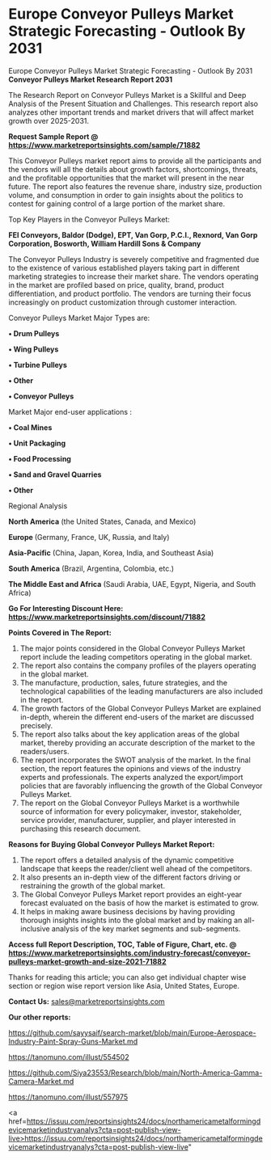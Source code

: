 # Europe Conveyor Pulleys Market Strategic Forecasting - Outlook By 2031
Europe Conveyor Pulleys Market Strategic Forecasting - Outlook By 2031
<strong>Conveyor Pulleys Market Research Report 2031</strong>

The Research Report on Conveyor Pulleys Market is a Skillful and Deep Analysis of the Present Situation and Challenges. This research report also analyzes other important trends and market drivers that will affect market growth over 2025-2031.

<strong>Request Sample Report @ <a href=https://www.marketreportsinsights.com/sample/71882>https://www.marketreportsinsights.com/sample/71882</a></strong>

This Conveyor Pulleys market report aims to provide all the participants and the vendors will all the details about growth factors, shortcomings, threats, and the profitable opportunities that the market will present in the near future. The report also features the revenue share, industry size, production volume, and consumption in order to gain insights about the politics to contest for gaining control of a large portion of the market share.

Top Key Players in the Conveyor Pulleys Market:

<strong>FEI Conveyors, Baldor (Dodge), EPT, Van Gorp, P.C.I., Rexnord, Van Gorp Corporation, Bosworth, William Hardill Sons & Company</strong>

The Conveyor Pulleys Industry is severely competitive and fragmented due to the existence of various established players taking part in different marketing strategies to increase their market share. The vendors operating in the market are profiled based on price, quality, brand, product differentiation, and product portfolio. The vendors are turning their focus increasingly on product customization through customer interaction.

Conveyor Pulleys Market Major Types are:

<strong>• Drum Pulleys

• Wing Pulleys

• Turbine Pulleys

• Other

• Conveyor Pulleys</strong>

Market Major end-user applications :

<strong>• Coal Mines

• Unit Packaging

• Food Processing

• Sand and Gravel Quarries

• Other</strong>

Regional Analysis

</u><strong><b>North America</b></strong> (the United States, Canada, and Mexico)

<strong><b>Europe </b></strong>(Germany, France, UK, Russia, and Italy)

<strong><b>Asia-Pacific</b></strong> (China, Japan, Korea, India, and Southeast Asia)

<strong><b>South America</b></strong> (Brazil, Argentina, Colombia, etc.)

<strong><b>The Middle East and Africa</b></strong> (Saudi Arabia, UAE, Egypt, Nigeria, and South Africa)

<strong>Go For Interesting Discount Here: <a href=https://www.marketreportsinsights.com/discount/71882>https://www.marketreportsinsights.com/discount/71882</a></strong>

<strong>Points Covered in The Report:</strong>
<ol>
  <li>The major points considered in the Global Conveyor Pulleys Market report include the leading competitors operating in the global market.</li>
  <li>The report also contains the company profiles of the players operating in the global market.</li>
  <li>The manufacture, production, sales, future strategies, and the technological capabilities of the leading manufacturers are also included in the report.</li>
  <li>The growth factors of the Global Conveyor Pulleys Market are explained in-depth, wherein the different end-users of the market are discussed precisely.</li>
  <li>The report also talks about the key application areas of the global market, thereby providing an accurate description of the market to the readers/users.</li>
  <li>The report incorporates the SWOT analysis of the market. In the final section, the report features the opinions and views of the industry experts and professionals. The experts analyzed the export/import policies that are favorably influencing the growth of the Global Conveyor Pulleys Market.</li>
  <li>The report on the Global Conveyor Pulleys Market is a worthwhile source of information for every policymaker, investor, stakeholder, service provider, manufacturer, supplier, and player interested in purchasing this research document.</li>
</ol>
<strong>Reasons for Buying Global Conveyor Pulleys Market Report:</strong>

<ol>
  <li>The report offers a detailed analysis of the dynamic competitive landscape that keeps the reader/client well ahead of the competitors.</li>
  <li>It also presents an in-depth view of the different factors driving or restraining the growth of the global market.</li>
  <li>The Global Conveyor Pulleys Market report provides an eight-year forecast evaluated on the basis of how the market is estimated to grow.</li>
  <li>It helps in making aware business decisions by having providing thorough insights insights into the global market and by making an all-inclusive analysis of the key market segments and sub-segments.</li>
</ol>
<strong>Access full Report Description, TOC, Table of Figure, Chart, etc. @ <a href=https://www.marketreportsinsights.com/industry-forecast/conveyor-pulleys-market-growth-and-size-2021-71882>https://www.marketreportsinsights.com/industry-forecast/conveyor-pulleys-market-growth-and-size-2021-71882</a></strong>


Thanks for reading this article; you can also get individual chapter wise section or region wise report version like Asia, United States, Europe.

<strong>Contact Us:</strong>
sales@marketreportsinsights.com

<strong>Our other reports:</strong>

<a href=https://github.com/sayysaif/search-market/blob/main/Europe-Aerospace-Industry-Paint-Spray-Guns-Market.md>https://github.com/sayysaif/search-market/blob/main/Europe-Aerospace-Industry-Paint-Spray-Guns-Market.md</a>

<a href=https://tanomuno.com/illust/554502>https://tanomuno.com/illust/554502</a>

<a href=https://github.com/Siya23553/Research/blob/main/North-America-Gamma-Camera-Market.md>https://github.com/Siya23553/Research/blob/main/North-America-Gamma-Camera-Market.md</a>

<a href=https://tanomuno.com/illust/557975>https://tanomuno.com/illust/557975</a>

<a href=https://issuu.com/reportsinsights24/docs/northamericametalformingdevicemarketindustryanalys?cta=post-publish-view-live>https://issuu.com/reportsinsights24/docs/northamericametalformingdevicemarketindustryanalys?cta=post-publish-view-live</a>"
